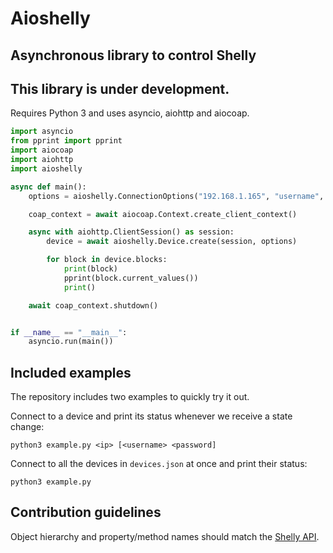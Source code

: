 # Aioshelly

## Asynchronous library to control Shelly

## This library is under development.

Requires Python 3 and uses asyncio, aiohttp and aiocoap.

```python
import asyncio
from pprint import pprint
import aiocoap
import aiohttp
import aioshelly

async def main():
    options = aioshelly.ConnectionOptions("192.168.1.165", "username", "password")

    coap_context = await aiocoap.Context.create_client_context()

    async with aiohttp.ClientSession() as session:
        device = await aioshelly.Device.create(session, options)

        for block in device.blocks:
            print(block)
            pprint(block.current_values())
            print()

    await coap_context.shutdown()


if __name__ == "__main__":
    asyncio.run(main())
```

## Included examples

The repository includes two examples to quickly try it out.

Connect to a device and print its status whenever we receive a state change:

```
python3 example.py <ip> [<username> <password]
```

Connect to all the devices in `devices.json` at once and print their status:

```
python3 example.py
```

## Contribution guidelines

Object hierarchy and property/method names should match the [Shelly API](https://shelly-api-docs.shelly.cloud/).
